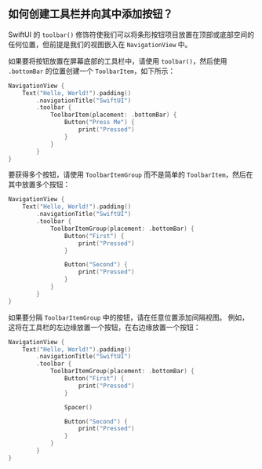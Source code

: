 如何创建工具栏并向其中添加按钮？
---

SwiftUI 的 `toolbar()` 修饰符使我们可以将条形按钮项目放置在顶部或底部空间的任何位置，但前提是我们的视图嵌入在 `NavigationView` 中。

如果要将按钮放置在屏幕底部的工具栏中，请使用 `toolbar()`，然后使用 `.bottomBar` 的位置创建一个 `ToolbarItem`，如下所示：

```swift
NavigationView {
    Text("Hello, World!").padding()
        .navigationTitle("SwiftUI")
        .toolbar {
            ToolbarItem(placement: .bottomBar) {
                Button("Press Me") {
                    print("Pressed")
                }
            }
        }
}
```

要获得多个按钮，请使用 `ToolbarItemGroup` 而不是简单的 `ToolbarItem`，然后在其中放置多个按钮：

```swift
NavigationView {
    Text("Hello, World!").padding()
        .navigationTitle("SwiftUI")
        .toolbar {
            ToolbarItemGroup(placement: .bottomBar) {
                Button("First") {
                    print("Pressed")
                }

                Button("Second") {
                    print("Pressed")
                }
            }
        }
}
```

如果要分隔 `ToolbarItemGroup` 中的按钮，请在任意位置添加间隔视图。 例如，这将在工具栏的左边缘放置一个按钮，在右边缘放置一个按钮：

```swift
NavigationView {
    Text("Hello, World!").padding()
        .navigationTitle("SwiftUI")
        .toolbar {
            ToolbarItemGroup(placement: .bottomBar) {
                Button("First") {
                    print("Pressed")
                }

                Spacer()

                Button("Second") {
                    print("Pressed")
                }
            }
        }
}
```